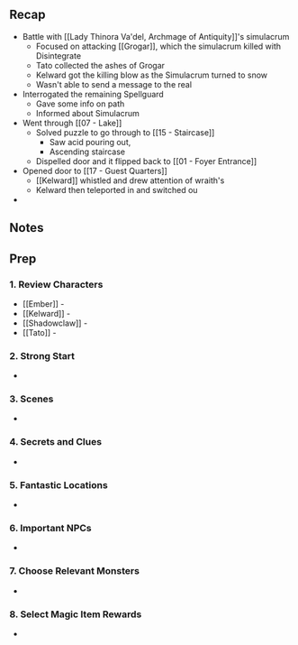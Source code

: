 
## Recap

* Battle with [[Lady Thinora Va'del, Archmage of Antiquity]]'s simulacrum
	* Focused on attacking [[Grogar]], which the simulacrum killed with Disintegrate
	* Tato collected the ashes of Grogar
	* Kelward got the killing blow as the Simulacrum turned to snow
	* Wasn't able to send a message to the real
* Interrogated the remaining Spellguard
	* Gave some info on path
	* Informed about Simulacrum
* Went through [[07 - Lake]]
	* Solved puzzle to go through to [[15 - Staircase]]
		* Saw acid pouring out,
		* Ascending staircase
	* Dispelled door and it flipped back to [[01 - Foyer Entrance]]
* Opened door to [[17 - Guest Quarters]]
	* [[Kelward]] whistled and drew attention of wraith's
	* Kelward then teleported in and switched ou
* 

## Notes
## Prep
### 1. Review Characters

* [[Ember]] - 
* [[Kelward]] -
* [[Shadowclaw]] - 
* [[Tato]] - 

### 2. Strong Start

* 

### 3. Scenes

* 

### 4. Secrets and Clues

* 

### 5. Fantastic Locations

* 

### 6. Important NPCs

* 

### 7. Choose Relevant Monsters

* 

### 8. Select Magic Item Rewards

* 
